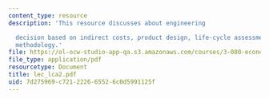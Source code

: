 ```yaml
---
content_type: resource
description: 'This resource discusses about engineering

  decision based on indirect costs, product design, life-cycle assessment, and LCA:
  methodology.'
file: https://ol-ocw-studio-app-qa.s3.amazonaws.com/courses/3-080-economic-environmental-issues-in-materials-selection-fall-2005/7d275969c721222665526c0d5991125f_lec_lca2.pdf
file_type: application/pdf
resourcetype: Document
title: lec_lca2.pdf
uid: 7d275969-c721-2226-6552-6c0d5991125f
---
```

